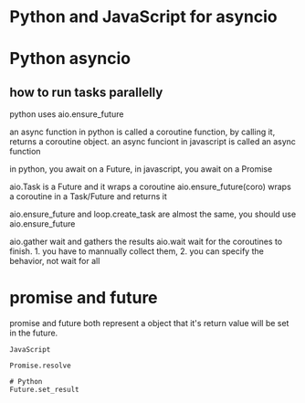 # Python and JavaScript for asyncio

<!--
ID: 02109919-fc18-4333-9eff-26f66411e982
Status: draft
Date: 2017-06-16T12:25:00
Modified: 2020-05-16T11:43:19
wp_id: 663
-->

# Python asyncio
## how to run tasks parallelly
python uses aio.ensure_future

an async function in python is called a coroutine function, by calling it, returns a coroutine object.
an async funciont in javascript is called an async function

in python, you await on a Future,
in javascript, you await on a Promise

aio.Task is a Future and it wraps a coroutine
aio.ensure_future(coro) wraps a coroutine in a Task/Future and returns it

aio.ensure_future and loop.create_task are almost the same, you should use aio.ensure_future

aio.gather wait and gathers the results
aio.wait wait for the coroutines to finish. 1. you have to mannually collect them, 2. you can specify the behavior, not wait for all




# promise and future
promise and future both represent a object that it's return value will be set in the future.

```
JavaScript

Promise.resolve
```

```
# Python
Future.set_result
```